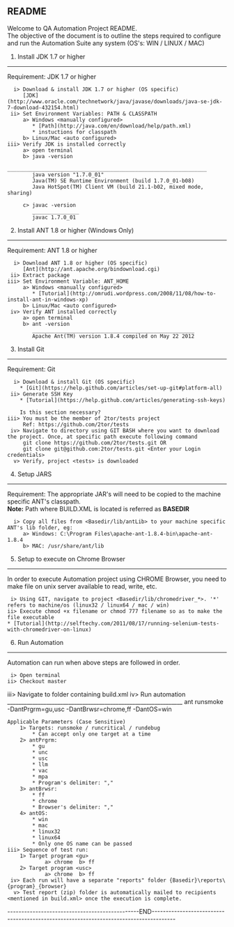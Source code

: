  README
--------------------------------------------------------------------------------------------------------------------------------------
Welcome to QA Automation Project README.<br />
The objective of the document is to outline the steps required to configure and run the Automation Suite any system (OS's: WIN / LINUX / MAC)

1. Install JDK 1.7 or higher
----------------------------
Requirement: JDK 1.7 or higher

	  i> Download & install JDK 1.7 or higher (OS specific)
	     [JDK](http://www.oracle.com/technetwork/java/javase/downloads/java-se-jdk-7-download-432154.html)
     ii> Set Environment Variables: PATH & CLASSPATH
		 a> Windows <manually configured>
		 	* [Path](http://java.com/en/download/help/path.xml)
		 	* instuctions for classpath
		 b> Linux/Mac <auto configured>
    iii> Verify JDK is installed correctly
    	 a> open terminal 
         b> java -version
         	________________________________________________________________
		    java version "1.7.0_01"
		    Java(TM) SE Runtime Environment (build 1.7.0_01-b08)
		    Java HotSpot(TM) Client VM (build 21.1-b02, mixed mode, sharing)

	     c> javac -version
	        _______________
		    javac 1.7.0_01

2. Install ANT 1.8 or higher (Windows Only)
----------------------------
Requirement: ANT 1.8 or higher

	  i> Download ANT 1.8 or higher (OS specific) 
		 [Ant](http://ant.apache.org/bindownload.cgi)
     ii> Extract package
    iii> Set Environment Variable: ANT_HOME
		 a> Windows <manually configured>
		 	* [Tutorial](http://omrudi.wordpress.com/2008/11/08/how-to-install-ant-in-windows-xp)
		 b> Linux/Mac <auto configured>
     iv> Verify ANT installed correctly 
	     a> open terminal
		 b> ant -version
		    ____________________________________________________
		    Apache Ant(TM) version 1.8.4 compiled on May 22 2012
		   
3. Install Git
-------------------
Requirement: Git

	  i> Download & install Git (OS specific)
	  	* [Git](https://help.github.com/articles/set-up-git#platform-all)
     ii> Generate SSH Key
     	* [Tutorial](https://help.github.com/articles/generating-ssh-keys)

     	Is this section necessary?
    iii> You must be the member of 2tor/tests project 
         Ref: https://github.com/2tor/tests
     iv> Navigate to directory using GIT BASH where you want to download the project. Once, at specific path execute following command
         git clone https://github.com/2tor/tests.git OR
         git clone git@github.com:2tor/tests.git <Enter your Login credentials>	   
      v> Verify, project <tests> is downloaded     
	
4. Setup JARS
------------------------------------
Requirement: The appropriate JAR's will need to be copied to the machine specific ANT's classpath. <br />
**Note:** Path where BUILD.XML is located is referred as **BASEDIR**

      i> Copy all files from <Basedir/lib/antLib> to your machine specific ANT's lib folder, eg:
		 a> Windows: C:\Program Files\apache-ant-1.8.4-bin\apache-ant-1.8.4
		 b> MAC: /usr/share/ant/lib
		
5. Setup to execute on Chrome Browser
-------------------------------------
In order to execute Automation project using CHROME Browser, you need to make file on unix server available to read, write, etc.

     i> Using GIT, navigate to project <Basedir/lib/chromedriver_*>. '*' refers to machine/os (linux32 / linux64 / mac / win)
    ii> Execute chmod +x filename or chmod 777 filename so as to make the file executable
    * [Tutorial](http://selftechy.com/2011/08/17/running-selenium-tests-with-chromedriver-on-linux)
	   
6. Run Automation
-------------------------
Automation can run when above steps are followed in order.

     i> Open terminal
    ii> Checkout master
   iii> Navigate to folder containing build.xml
	iv> Run automation
	    _______________________________________________________________
		ant runsmoke -DantPrgrm=gu,usc -DantBrwsr=chrome,ff -DantOS=win 
	
	Applicable Parameters (Case Sensitive)
		1> Targets: runsmoke / runcritical / rundebug
			* Can accept only one target at a time
        2> antPrgrm: 
        	* gu
        	* unc
        	* usc 
        	* llm
        	* vac
        	* mpa 
        	* Program's delimiter: ","
		3> antBrwsr: 
			* ff
			* chrome
			* Browser's delimiter: ","
		4> antOS: 
			* win 
			* mac 
			* linux32
			* linux64
			* Only one OS name can be passed
    iii> Sequence of test run:
     	1> Target program <gu>
                a> chrome  b> ff
        2> Target program <usc>
                a> chrome  b> ff
	 iv> Each run will have a separate "reports" folder {Basedir}\reports\{program}_{browser}
      v> Test report (zip) folder is automatically mailed to recipients <mentioned in build.xml> once the execution is complete. 
	
-----------------------------------------------END--------------------------------------------------------------------------------------    
	
	
	 
	 
